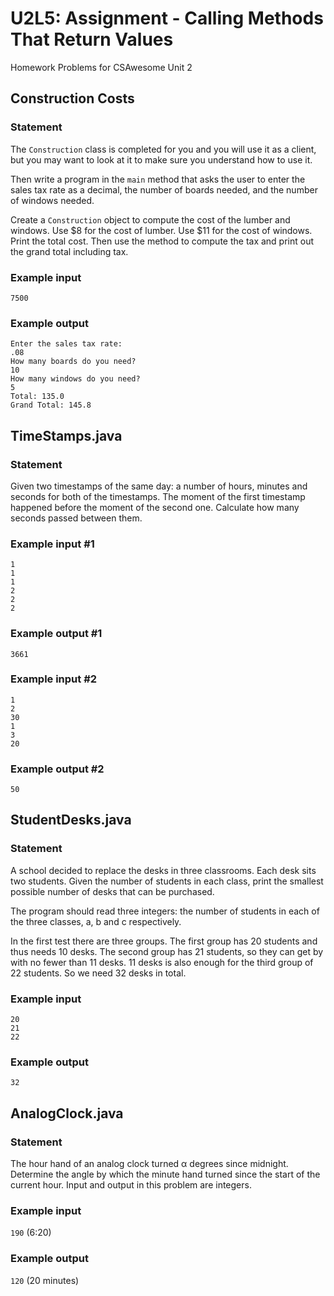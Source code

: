 ﻿# U2L5: Assignment - Calling Methods That Return Values
Homework Problems for CSAwesome Unit 2

## Construction Costs
### Statement
The `Construction` class is completed for you and you will use it as a client, but you may want to look at it to make sure you understand how to use it.

Then write a program in the `main` method that asks the user to enter the sales tax rate as a decimal, the number of boards needed, and the number of windows needed.

Create a `Construction` object to compute the cost of the lumber and windows. Use $8 for the cost of lumber. Use $11 for the cost of windows.
Print the total cost. Then use the method to compute the tax and print out the grand total including tax.
 
### Example input
`7500`
 
### Example output
```
Enter the sales tax rate: 
.08
How many boards do you need? 
10
How many windows do you need? 
5
Total: 135.0
Grand Total: 145.8
```


## TimeStamps.java
### Statement
Given two timestamps of the same day: a number of hours, minutes and seconds for both of the timestamps. The moment of the first timestamp happened before the moment of the second one. Calculate how many seconds passed between them.
 
### Example input #1
```
1
1
1
2
2
2
```
 
### Example output #1
`3661`
 
### Example input #2
```
1
2
30
1
3
20
```
 
### Example output #2
`50`

## StudentDesks.java
### Statement
A school decided to replace the desks in three classrooms. Each desk sits two students. Given the number of students in each class, print the smallest possible number of desks that can be purchased.
 
The program should read three integers: the number of students in each of the three classes, a, b and c respectively.
 
In the first test there are three groups. The first group has 20 students and thus needs 10 desks. The second group has 21 students, so they can get by with no fewer than 11 desks. 11 desks is also enough for the third group of 22 students. So we need 32 desks in total.

 
### Example input
```
20
21
22
```
 
### Example output
`32`

## AnalogClock.java
### Statement
The hour hand of an analog clock turned α degrees since midnight. Determine the angle by which the minute hand turned since the start of the current hour. Input and output in this problem are integers.

 
### Example input
`190`
(6:20)
 
### Example output
`120`
(20 minutes)
